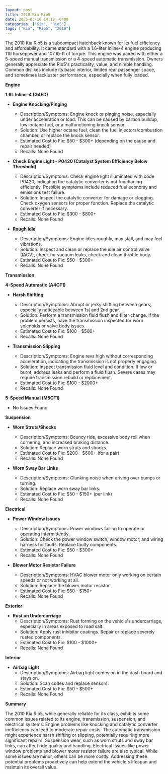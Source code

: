 ```yaml
---
layout: post
title: 2010 Kia Rio5
date: 2025-03-16 14:19 -0400
categories: ["Kia", "Rio5"]
tags: ["Kia", "Rio5", "2010"]
---
```

The 2010 Kia Rio5 is a subcompact hatchback known for its fuel efficiency and affordability. It came standard with a 1.6-liter inline-4 engine producing 110 horsepower and 107 lb-ft of torque. This engine was paired with either a 5-speed manual transmission or a 4-speed automatic transmission. Owners generally appreciate the Rio5's practicality, value, and nimble handling. Common dislikes include its basic interior, limited rear passenger space, and sometimes lackluster performance, especially when fully loaded.

**Engine**

**1.6L Inline-4 (G4ED)**

*   **Engine Knocking/Pinging**
    *   Description/Symptoms: Engine knock or pinging noise, especially under acceleration or load. This can be caused by carbon buildup, low-octane fuel, or a malfunctioning knock sensor.
    *   Solution: Use higher octane fuel, clean the fuel injectors/combustion chamber, or replace the knock sensor.
    *   Estimated Cost to Fix: $50 - $300+ (depending on the cause and repair needed)
    *   Recalls: None Found

*   **Check Engine Light - P0420 (Catalyst System Efficiency Below Threshold)**
    *   Description/Symptoms: Check engine light illuminated with code P0420, indicating the catalytic converter is not functioning efficiently. Possible symptoms include reduced fuel economy and emissions test failure.
    *   Solution: Inspect the catalytic converter for damage or clogging. Check oxygen sensors for proper function. Replace the catalytic converter if necessary.
    *   Estimated Cost to Fix: $300 - $800+
    *   Recalls: None Found

*   **Rough Idle**
    *   Description/Symptoms: Engine idles roughly, may stall, and may feel vibrations.
    *   Solution: Inspect and clean or replace the idle air control valve (IACV), check for vacuum leaks, check and clean throttle body.
    *   Estimated Cost to Fix: $50 - $300+
    *   Recalls: None Found

**Transmission**

**4-Speed Automatic (A4CF1)**

*   **Harsh Shifting**
    *   Description/Symptoms: Abrupt or jerky shifting between gears, especially noticeable between 1st and 2nd gear.
    *   Solution: Perform a transmission fluid flush and filter change. If the problem persists, have the transmission inspected for worn solenoids or valve body issues.
    *   Estimated Cost to Fix: $100 - $500+
    *   Recalls: None Found

*   **Transmission Slipping**
    *   Description/Symptoms: Engine revs high without corresponding acceleration, indicating the transmission is not properly engaging.
    *   Solution: Inspect transmission fluid level and condition. If low or burnt, address leaks and perform a fluid flush. Severe cases may require transmission rebuild or replacement.
    *   Estimated Cost to Fix: $100 - $2000+
    *   Recalls: None Found

**5-Speed Manual (M5CF1)**
*   No Issues Found

**Suspension**

*   **Worn Struts/Shocks**
    *   Description/Symptoms: Bouncy ride, excessive body roll when cornering, and increased braking distance.
    *   Solution: Replace worn struts and shocks.
    *   Estimated Cost to Fix: $200 - $600+ (for a pair)
    *   Recalls: None Found

*   **Worn Sway Bar Links**
    *   Description/Symptoms: Clunking noise when driving over bumps or turning.
    *   Solution: Replace worn sway bar links.
    *   Estimated Cost to Fix: $50 - $150+ (per link)
    *   Recalls: None Found

**Electrical**

*   **Power Window Issues**
    *   Description/Symptoms: Power windows failing to operate or operating intermittently.
    *   Solution: Check the power window switch, window motor, and wiring harness for faults. Replace faulty components.
    *   Estimated Cost to Fix: $50 - $300+
    *   Recalls: None Found

*   **Blower Motor Resistor Failure**
    *   Description/Symptoms: HVAC blower motor only working on certain speeds or not working at all.
    *   Solution: Replace the blower motor resistor.
    *   Estimated Cost to Fix: $50 - $150+
    *   Recalls: None Found

**Exterior**

*   **Rust on Undercarriage**
    *   Description/Symptoms: Rust forming on the vehicle's undercarriage, especially in areas exposed to road salt.
    *   Solution: Apply rust inhibitor coatings. Repair or replace severely rusted components.
    *   Estimated Cost to Fix: $100 - $1000+
    *   Recalls: None Found

**Interior**

*   **Airbag Light**
    *   Description/Symptoms: Airbag light comes on in the dash board and stays on.
    *   Solution: Scan codes and replace sensors.
    *   Estimated Cost to Fix: $50 - $500+
    *   Recalls: None Found

**Summary**

The 2010 Kia Rio5, while generally reliable for its class, exhibits some common issues related to its engine, transmission, suspension, and electrical systems. Engine problems like knocking and catalytic converter inefficiency can lead to moderate repair costs. The automatic transmission might experience harsh shifting or slipping, potentially requiring more significant repairs. Suspension wear, such as worn struts and sway bar links, can affect ride quality and handling. Electrical issues like power window problems and blower motor resistor failure are also typical. While some issues are minor, others can be more costly. Addressing these potential problems proactively can help extend the vehicle's lifespan and maintain its overall value.

